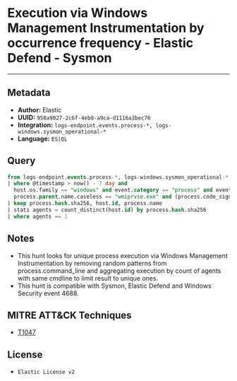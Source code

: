 # Execution via Windows Management Instrumentation by occurrence frequency - Elastic Defend - Sysmon

---

## Metadata

- **Author:** Elastic
- **UUID:** `958a9027-2c6f-4eb0-a9ca-d1116a3bec76`
- **Integration:** `logs-endpoint.events.process-*, logs-windows.sysmon_operational-*`
- **Language:** `ES|QL`

## Query

```sql
from logs-endpoint.events.process-*, logs-windows.sysmon_operational-*
| where @timestamp > now() - 7 day and 
  host.os.family == "windows" and event.category == "process" and event.action in ("start", "Process creation") and 
  process.parent.name.caseless == "wmiprvse.exe" and (process.code_signature.exists == false or process.code_signature.trusted == false)
| keep process.hash.sha256, host.id, process.name
| stats agents = count_distinct(host.id) by process.hash.sha256
| where agents == 1
```

## Notes

- This hunt looks for unique process execution via Windows Management Instrumentation by removing random patterns from process.command_line and aggregating execution by count of agents with same cmdline to limit result to unique ones.
- This hunt is compatible with Sysmon, Elastic Defend and Windows Security event 4688.
## MITRE ATT&CK Techniques

- [T1047](https://attack.mitre.org/techniques//T1047)


## License

- `Elastic License v2`
